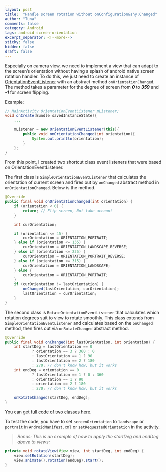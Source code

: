```yaml
---
layout: post
title:  "Handle screen rotation without onConfiguration&shy;Changed"
author: "Tuna"
comments: false
category: Android
tags: android screen-orientation
excerpt_separator: <!--more-->
sticky: false
hidden: false
draft: false
---
```


Especially on camera view, we need to implement a view that can adapt to the screen’s orientation without having a splash of android native screen rotation handler. To do this, we just need to create an instance of [OrientationEventListener](http://developer.android.com/reference/android/view/OrientationEventListener.html) with an abstract method `onOrientationChanged`<!--more-->. The method takes a parameter for the degree of screen from _**0**_ to _**359**_ and _**-1**_ for screen flipping.

Example:

```java
// MainActivity OrientationEventListener mListener;
void onCreate(Bundle savedInstanceState){
    ...

    mListener = new OrientationEventListener(this){
        public void onOrientationChanged(int orientation){
            System.out.println(orientation);
        }
    };
}
```

From this point, I created two shortcut class event listeners that were based on OrientationEventListener.

The first class is `SimpleOrientationEventListener` that calculates the orientation of current screen and fires out by `onChanged` abstract method in `onOrientationChanged`. Below is the method.

```java
@Override
public final void onOrientationChanged(int orientation) {
    if (orientation < 0) {
        return; // Flip screen, Not take account
    }

    int curOrientation;

    if (orientation <= 45) {
        curOrientation = ORIENTATION_PORTRAIT;
    } else if (orientation <= 135) {
        curOrientation = ORIENTATION_LANDSCAPE_REVERSE;
    } else if (orientation <= 225) {
        curOrientation = ORIENTATION_PORTRAIT_REVERSE;
    } else if (orientation <= 315) {
        curOrientation = ORIENTATION_LANDSCAPE;
    } else {
        curOrientation = ORIENTATION_PORTRAIT;
    }
    if (curOrientation != lastOrientation) {
        onChanged(lastOrientation, curOrientation);
        lastOrientation = curOrientation;
    }
}
```

The second class is `RotateOrientationEventListener` that calculates which rotation degrees suit to view to rotate smoothly. This class extends from `SimpleOrientationEventListener` and calculates based on the `onChanged` method, then fires out via `onRotateChanged` abstract method.

```java
@Override
public final void onChanged(int lastOrientation, int orientation) {
    int startDeg = lastOrientation == 0
            ? orientation == 3 ? 360 : 0
            : lastOrientation == 1 ? 90
            : lastOrientation == 2 ? 180
            : 270; // don't know how, but it works
    int endDeg = orientation == 0
            ? lastOrientation == 1 ? 0 : 360
            : orientation == 1 ? 90
            : orientation == 2 ? 180
            : 270; // don't know how, but it works

    onRotateChanged(startDeg, endDeg);
}
```

You can get [full code of two classes here](https://gist.github.com/tuanchauict/6a885779c0940a012b81).

To test the code, you have to set `screenOrientation` to `landscape` or `portrait` in `AndroidManifest.xml` or `setRequestedOrientation` in the activity.

> *Bonus: This is an example of how to apply the startDeg and endDeg above to views:*

```java
private void rotateView(View view, int startDeg, int endDeg) {
    view.setRotation(startDeg);
    view.animate().rotation(endDeg).start();
}
```